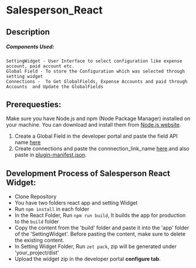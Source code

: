 # Salesperson_React

## Description

<p></p>

<p></p>

##### Components Used: 

    SettingWidget - User Interface to select configuration like expense account, paid account etc.
    Global Field - To store the Configuration which was selected through setting widget
    Connections -  To Get GlobalFields, Expense Accounts and paid through Accounts  and Update the GlobalFields 



## Prerequesties:

Make sure you have Node.js and npm (Node Package Manager) installed on your machine. You can download and install them from [Node.js website](https://nodejs.org/).
1. Create a Global Field in the developer portal and paste the field API name [here](https://github.com/zoho/zohofinance-SalespersonWidget-React/blob/04a4f75fe65d8e9241d45488f961fff0df46a792/salesperson-react-app/src/App.js#L10)
2. Create connections and paste the connnection_link_name [here](https://github.com/zoho/zohofinance-SalespersonWidget-React/blob/04a4f75fe65d8e9241d45488f961fff0df46a792/salesperson-react-app/src/App.js#L8).and also paste in [plugin-manifest.json](https://github.com/zoho/zohofinance-SalespersonWidget-React/blob/04a4f75fe65d8e9241d45488f961fff0df46a792/salesperson-settingWidget/plugin-manifest.json#L21).

              
## Development Process of Salesperson React Widget:
* Clone Repository
* You have two folders react app and setting Widget
* Run `npm install` in each folder
* In the React Folder, Run `npm run build`,  It builds the app for production to the `build` folder
* Copy the content from the 'build' folder and paste it into the 'app' folder of the 'SettingWidget'. Before pasting the content, make sure to delete the existing content.
* In Setting Widget Folder, Run `zet pack`, zip will be generated under 'your_project/dist' 
* Upload the widget zip in the developer portal **configure tab**.
  
